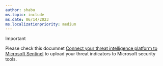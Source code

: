 ```yaml
---
author: shabu
ms.topic: include
ms.date: 06/14/2023
ms.localizationpriority: medium
---
```


<!-- markdownlint-disable MD041-->

> [!IMPORTANT]
> Please check this documnet [Connect your threat intelligence platform to Microsoft Sentinel](https://learn.microsoft.com/en-us/azure/sentinel/connect-threat-intelligence-tip) to upload your threat indicators to Microsoft security tools.

